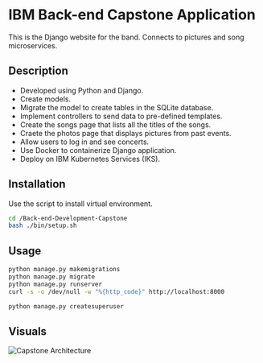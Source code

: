 # IBM Back-end Capstone Application

This is the Django website for the band. Connects to pictures and song microservices.

## Description

- Developed using Python and Django.
- Create models.
- Migrate the model to create tables in the SQLite database.
- Implement controllers to send data to pre-defined templates.
- Create the songs page that lists all the titles of the songs.
- Craete the photos page that displays pictures from past events.
- Allow users to log in and see concerts.
- Use Docker to containerize Django application.
- Deploy on IBM Kubernetes Services (IKS).

## Installation

Use the script to install virtual environment.
```bash
cd /Back-end-Development-Capstone
bash ./bin/setup.sh
```

## Usage
```bash
python manage.py makemigrations
python manage.py migrate
python manage.py runserver
curl -s -o /dev/null -w "%{http_code}" http://localhost:8000

python manage.py createsuperuser
```
## Visuals
![Capstone Architecture](https://github.com/user-attachments/assets/6f65f541-fca8-48be-9bc4-46c6a5b56a23)
